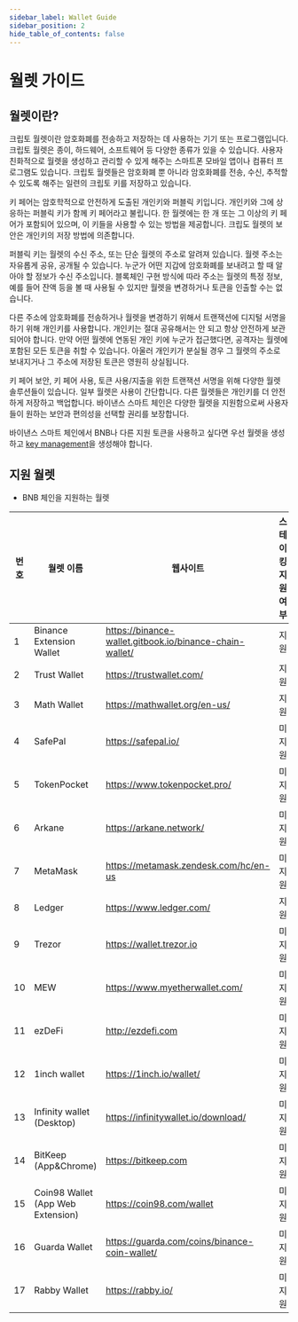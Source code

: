 ```yaml
---
sidebar_label: Wallet Guide
sidebar_position: 2
hide_table_of_contents: false
---
```

# 월렛 가이드

## 월렛이란?
크립토 월렛이란 암호화폐를 전송하고 저장하는 데 사용하는 기기 또는 프로그램입니다. 크립토 월렛은 종이, 하드웨어, 소프트웨어 등 다양한 종류가 있을 수 있습니다. 사용자 친화적으로 월렛을 생성하고 관리할 수 있게 해주는 스마트폰 모바일 앱이나 컴퓨터 프로그램도 있습니다. 크립토 월렛들은 암호화폐 뿐 아니라 암호화폐를 전송, 수신, 추적할 수 있도록 해주는 일련의 크립토 키를 저장하고 있습니다.

키 페어는 암호학적으로 안전하게 도출된 개인키와 퍼블릭 키입니다. 개인키와 그에 상응하는 퍼블릭 키가 함께 키 페어라고 불립니다. 한 월렛에는 한 개 또는 그 이상의 키 페어가 포함되어 있으며, 이 키들을 사용할 수 있는 방법을 제공합니다. 크립도 월렛의 보안은 개인키의 저장 방법에 의존합니다.

퍼블릭 키는 월렛의 수신 주소, 또는 단순 월렛의 주소로 알려져 있습니다. 월렛 주소는 자유롭게 공유, 공개될 수 있습니다. 누군가 어떤 지갑에 암호화폐를 보내려고 할 때 알아야 할 정보가 수신 주소입니다. 블록체인 구현 방식에 따라 주소는 월렛의 특정 정보, 예를 들어 잔액 등을 볼 때 사용될 수 있지만 월렛을 변경하거나 토큰을 인출할 수는 없습니다.

다른 주소에 암호화폐를 전송하거나 월렛을 변경하기 위해서 트랜잭션에 디지털 서명을 하기 위해 개인키를 사용합니다. 개인키는 절대 공유해서는 안 되고 항상 안전하게 보관되어야 합니다. 만약 어떤 월렛에 연동된 개인 키에 누군가 접근했다면, 공격자는 월렛에 포함된 모든 토큰을 취할 수 있습니다. 아울러 개인키가 분실될 경우 그 월렛의 주소로 보내지거나 그 주소에 저장된 토큰은 영원히 상실됩니다.

키 페어 보안, 키 페어 사용, 토큰 사용/지출을 위한 트랜잭션 서명을 위해 다양한 월렛 솔루션들이 있습니다. 일부 월렛은 사용이 간단합니다. 다른 월렛들은 개인키를 더 안전하게 저장하고 백업합니다. 바이낸스 스마트 체인은 다양한 월렛을 지원함으로써 사용자들이 원하는 보안과 편의성을 선택할 권리를 보장합니다.

바이낸스 스마트 체인에서 BNB나 다른 지원 토큰을 사용하고 싶다면 우선 월렛을 생성하고 [key management](create-wallet.md)을 생성해야 합니다.

## 지원 월렛 

* BNB 체인을 지원하는 월렛

| 번호 | 월렛 이름            | 웹사이트 | 스테이킹 지원 여부|
|------ | ------------------- | ------------------------------ |-----|
|1      | Binance Extension Wallet | <https://binance-wallet.gitbook.io/binance-chain-wallet/> | 지원  |
|2      | Trust Wallet |<https://trustwallet.com/> | 지원   |
|3      | Math Wallet  |<https://mathwallet.org/en-us/>| 지원  |
|4      | SafePal      |<https://safepal.io/> | 미지원  |
|5      | TokenPocket  |<https://www.tokenpocket.pro/> |  미지원  |
|6      | Arkane       |<https://arkane.network/>|미지원|
|7      | MetaMask     |<https://metamask.zendesk.com/hc/en-us>|미지원|
|8      | Ledger       |<https://www.ledger.com/>|지원|
|9      | Trezor       |<https://wallet.trezor.io>|미지원|
|10     | MEW          |<https://www.myetherwallet.com/>|미지원|
|11     | ezDeFi       |<http://ezdefi.com>|미지원|
|12     | 1inch wallet |<https://1inch.io/wallet/>|미지원|
|13     | Infinity wallet (Desktop)| <https://infinitywallet.io/download/> |미지원|
|14     | BitKeep (App&Chrome)|<https://bitkeep.com>|미지원|
|15     | Coin98 Wallet (App Web Extension)|<https://coin98.com/wallet>|미지원|
|16     | Guarda Wallet |<https://guarda.com/coins/binance-coin-wallet/>|미지원|
|17     | Rabby Wallet |<https://rabby.io/>|미지원|
